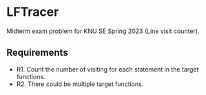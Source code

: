 # LFTracer
Midterm exam problem for KNU SE Spring 2023 (Line visit counter).

## Requirements

* R1. Count the number of visiting for each statement in the target functions.
* R2. There could be multiple target functions.
